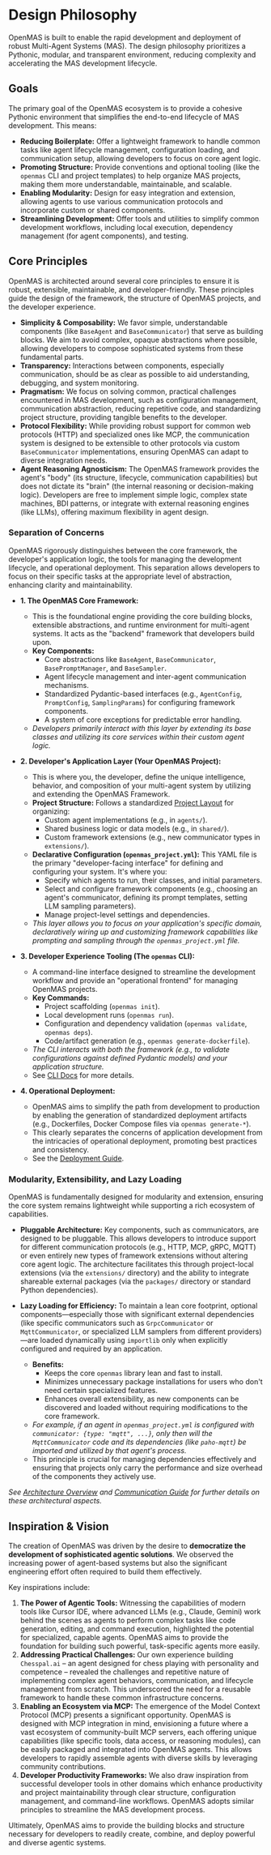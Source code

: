 # Design Philosophy

OpenMAS is built to enable the rapid development and deployment of robust Multi-Agent Systems (MAS). The design philosophy prioritizes a Pythonic, modular, and transparent environment, reducing complexity and accelerating the MAS development lifecycle.

## Goals

The primary goal of the OpenMAS ecosystem is to provide a cohesive Pythonic environment that simplifies the end-to-end lifecycle of MAS development. This means:

* **Reducing Boilerplate:** Offer a lightweight framework to handle common tasks like agent lifecycle management, configuration loading, and communication setup, allowing developers to focus on core agent logic.
* **Promoting Structure:** Provide conventions and optional tooling (like the `openmas` CLI and project templates) to help organize MAS projects, making them more understandable, maintainable, and scalable.
* **Enabling Modularity:** Design for easy integration and extension, allowing agents to use various communication protocols and incorporate custom or shared components.
* **Streamlining Development:** Offer tools and utilities to simplify common development workflows, including local execution, dependency management (for agent components), and testing.

## Core Principles

OpenMAS is architected around several core principles to ensure it is robust, extensible, maintainable, and developer-friendly. These principles guide the design of the framework, the structure of OpenMAS projects, and the developer experience.

* **Simplicity & Composability:** We favor simple, understandable components (like `BaseAgent` and `BaseCommunicator`) that serve as building blocks. We aim to avoid complex, opaque abstractions where possible, allowing developers to compose sophisticated systems from these fundamental parts.
* **Transparency:** Interactions between components, especially communication, should be as clear as possible to aid understanding, debugging, and system monitoring.
* **Pragmatism:** We focus on solving common, practical challenges encountered in MAS development, such as configuration management, communication abstraction, reducing repetitive code, and standardizing project structure, providing tangible benefits to the developer.
* **Protocol Flexibility:** While providing robust support for common web protocols (HTTP) and specialized ones like MCP, the communication system is designed to be extensible to other protocols via custom `BaseCommunicator` implementations, ensuring OpenMAS can adapt to diverse integration needs.
* **Agent Reasoning Agnosticism:** The OpenMAS framework provides the agent's "body" (its structure, lifecycle, communication capabilities) but does not dictate its "brain" (the internal reasoning or decision-making logic). Developers are free to implement simple logic, complex state machines, BDI patterns, or integrate with external reasoning engines (like LLMs), offering maximum flexibility in agent design.

### Separation of Concerns

OpenMAS rigorously distinguishes between the core framework, the developer's application logic, the tools for managing the development lifecycle, and operational deployment. This separation allows developers to focus on their specific tasks at the appropriate level of abstraction, enhancing clarity and maintainability.

* **1. The OpenMAS Core Framework:**
    * This is the foundational engine providing the core building blocks, extensible abstractions, and runtime environment for multi-agent systems. It acts as the "backend" framework that developers build upon.
    * **Key Components:**
        * Core abstractions like `BaseAgent`, `BaseCommunicator`, `BasePromptManager`, and `BaseSampler`.
        * Agent lifecycle management and inter-agent communication mechanisms.
        * Standardized Pydantic-based interfaces (e.g., `AgentConfig`, `PromptConfig`, `SamplingParams`) for configuring framework components.
        * A system of core exceptions for predictable error handling.
    * *Developers primarily interact with this layer by extending its base classes and utilizing its core services within their custom agent logic.*

* **2. Developer's Application Layer (Your OpenMAS Project):**
    * This is where you, the developer, define the unique intelligence, behavior, and composition of your multi-agent system by utilizing and extending the OpenMAS Framework.
    * **Project Structure:** Follows a standardized [Project Layout](project_structure.md) for organizing:
        * Custom agent implementations (e.g., in `agents/`).
        * Shared business logic or data models (e.g., in `shared/`).
        * Custom framework extensions (e.g., new communicator types in `extensions/`).
    * **Declarative Configuration (`openmas_project.yml`):** This YAML file is the primary "developer-facing interface" for defining and configuring your system. It's where you:
        * Specify which agents to run, their classes, and initial parameters.
        * Select and configure framework components (e.g., choosing an agent's communicator, defining its prompt templates, setting LLM sampling parameters).
        * Manage project-level settings and dependencies.
    * *This layer allows you to focus on your application's specific domain, declaratively wiring up and customizing framework capabilities like prompting and sampling through the `openmas_project.yml` file.*

* **3. Developer Experience Tooling (The `openmas` CLI):**
    * A command-line interface designed to streamline the development workflow and provide an "operational frontend" for managing OpenMAS projects.
    * **Key Commands:**
        * Project scaffolding (`openmas init`).
        * Local development runs (`openmas run`).
        * Configuration and dependency validation (`openmas validate`, `openmas deps`).
        * Code/artifact generation (e.g., `openmas generate-dockerfile`).
    * *The CLI interacts with both the framework (e.g., to validate configurations against defined Pydantic models) and your application structure.*
    * See [CLI Docs](../cli/index.md) for more details.

* **4. Operational Deployment:**
    * OpenMAS aims to simplify the path from development to production by enabling the generation of standardized deployment artifacts (e.g., Dockerfiles, Docker Compose files via `openmas generate-*`).
    * This clearly separates the concerns of application development from the intricacies of operational deployment, promoting best practices and consistency.
    * See the [Deployment Guide](../guides/deployment.md).

### Modularity, Extensibility, and Lazy Loading

OpenMAS is fundamentally designed for modularity and extension, ensuring the core system remains lightweight while supporting a rich ecosystem of capabilities.

* **Pluggable Architecture:** Key components, such as communicators, are designed to be pluggable. This allows developers to introduce support for different communication protocols (e.g., HTTP, MCP, gRPC, MQTT) or even entirely new types of framework extensions without altering core agent logic. The architecture facilitates this through project-local extensions (via the `extensions/` directory) and the ability to integrate shareable external packages (via the `packages/` directory or standard Python dependencies).

* **Lazy Loading for Efficiency:** To maintain a lean core footprint, optional components—especially those with significant external dependencies (like specific communicators such as `GrpcCommunicator` or `MqttCommunicator`, or specialized LLM samplers from different providers)—are loaded dynamically using `importlib` only when explicitly configured and required by an application.
    * **Benefits:**
        * Keeps the core `openmas` library lean and fast to install.
        * Minimizes unnecessary package installations for users who don't need certain specialized features.
        * Enhances overall extensibility, as new components can be discovered and loaded without requiring modifications to the core framework.
    * *For example, if an agent in `openmas_project.yml` is configured with `communicator: {type: "mqtt", ...}`, only then will the `MqttCommunicator` code and its dependencies (like `paho-mqtt`) be imported and utilized by that agent's process.*
    * This principle is crucial for managing dependencies effectively and ensuring that projects only carry the performance and size overhead of the components they actively use.

*See [Architecture Overview](architecture.md) and [Communication Guide](../guides/communication/index.md) for further details on these architectural aspects.*

## Inspiration & Vision

The creation of OpenMAS was driven by the desire to **democratize the development of sophisticated agentic solutions**. We observed the increasing power of agent-based systems but also the significant engineering effort often required to build them effectively.

Key inspirations include:

1.  **The Power of Agentic Tools:** Witnessing the capabilities of modern tools like Cursor IDE, where advanced LLMs (e.g., Claude, Gemini) work behind the scenes as agents to perform complex tasks like code generation, editing, and command execution, highlighted the potential for specialized, capable agents. OpenMAS aims to provide the foundation for building such powerful, task-specific agents more easily.
2.  **Addressing Practical Challenges:** Our own experience building `Chesspal.ai` – an agent designed for chess playing with personality and competence – revealed the challenges and repetitive nature of implementing complex agent behaviors, communication, and lifecycle management from scratch. This underscored the need for a reusable framework to handle these common infrastructure concerns.
3.  **Enabling an Ecosystem via MCP:** The emergence of the Model Context Protocol (MCP) presents a significant opportunity. OpenMAS is designed with MCP integration in mind, envisioning a future where a vast ecosystem of community-built MCP servers, each offering unique capabilities (like specific tools, data access, or reasoning modules), can be easily packaged and integrated into OpenMAS agents. This allows developers to rapidly assemble agents with diverse skills by leveraging community contributions.
4.  **Developer Productivity Frameworks:** We also draw inspiration from successful developer tools in other domains which enhance productivity and project maintainability through clear structure, configuration management, and command-line workflows. OpenMAS adopts similar principles to streamline the MAS development process.

Ultimately, OpenMAS aims to provide the building blocks and structure necessary for developers to readily create, combine, and deploy powerful and diverse agentic systems.
